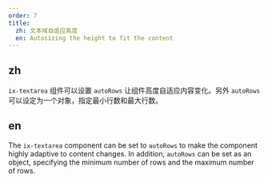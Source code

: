 ```yaml
---
order: 7
title:
  zh: 文本域自适应高度
  en: Autosizing the height to fit the content
---
```


## zh

 `ix-textarea` 组件可以设置 `autoRows` 让组件高度自适应内容变化。另外 `autoRows` 可以设定为一个对象，指定最小行数和最大行数。

## en

The `ix-textarea` component can be set to `autoRows` to make the component highly adaptive to content changes.
In addition, `autoRows` can be set as an object, specifying the minimum number of rows and the maximum number of rows.
